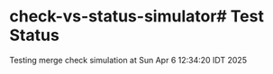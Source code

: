 # check-vs-status-simulator# Test Status
Testing merge check simulation at Sun Apr  6 12:34:20 IDT 2025

